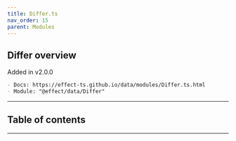 ```yaml
---
title: Differ.ts
nav_order: 15
parent: Modules
---
```


## Differ overview

Added in v2.0.0

```md
- Docs: https://effect-ts.github.io/data/modules/Differ.ts.html
- Module: "@effect/data/Differ"
```

---

<h2 class="text-delta">Table of contents</h2>

---
